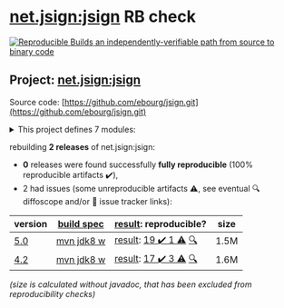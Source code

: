 [net.jsign:jsign](https://central.sonatype.com/artifact/net.jsign/jsign/5.0/versions) RB check
=======

[![Reproducible Builds](https://reproducible-builds.org/images/logos/rb.svg) an independently-verifiable path from source to binary code](https://reproducible-builds.org/)

## Project: [net.jsign:jsign](https://central.sonatype.com/artifact/net.jsign/jsign/5.0/versions)

Source code: [https://github.com/ebourg/jsign.git](https://github.com/ebourg/jsign.git)

<details><summary>This project defines 7 modules:</summary>

* [net.jsign:jsign](https://central.sonatype.com/artifact/net.jsign/jsign/5.0)
* [net.jsign:jsign-ant](https://central.sonatype.com/artifact/net.jsign/jsign-ant/5.0)
* [net.jsign:jsign-cli](https://central.sonatype.com/artifact/net.jsign/jsign-cli/5.0)
* [net.jsign:jsign-core](https://central.sonatype.com/artifact/net.jsign/jsign-core/5.0)
* [net.jsign:jsign-gradle-plugin](https://central.sonatype.com/artifact/net.jsign/jsign-gradle-plugin/5.0)
* [net.jsign:jsign-maven-plugin](https://central.sonatype.com/artifact/net.jsign/jsign-maven-plugin/5.0)
* [net.jsign:jsign-parent](https://central.sonatype.com/artifact/net.jsign/jsign-parent/5.0)
</details>

rebuilding **2 releases** of net.jsign:jsign:
- **0** releases were found successfully **fully reproducible** (100% reproducible artifacts :heavy_check_mark:),
- 2 had issues (some unreproducible artifacts :warning:, see eventual :mag: diffoscope and/or :memo: issue tracker links):

| version | [build spec](/BUILDSPEC.md) | [result](https://reproducible-builds.org/docs/jvm/): reproducible? | size |
| -- | --------- | ------ | -- |
| [5.0](https://central.sonatype.com/artifact/net.jsign/jsign/5.0/pom) | [mvn jdk8 w](jsign-5.0.buildspec) | [result](jsign-parent-5.0.buildinfo): [19 :heavy_check_mark:  1 :warning:](jsign-parent-5.0.buildcompare) [:mag:](jsign-parent-5.0.diffoscope) | 1.5M |
| [4.2](https://central.sonatype.com/artifact/net.jsign/jsign/4.2/pom) | [mvn jdk8 w](jsign-4.2.buildspec) | [result](jsign-parent-4.2.buildinfo): [17 :heavy_check_mark:  3 :warning:](jsign-parent-4.2.buildcompare) [:mag:](jsign-parent-4.2.diffoscope) | 1.6M |

<i>(size is calculated without javadoc, that has been excluded from reproducibility checks)</i>

